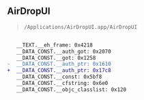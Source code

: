## AirDropUI

> `/Applications/AirDropUI.app/AirDropUI`

```diff

   __TEXT.__eh_frame: 0x4218
   __DATA_CONST.__auth_got: 0x2070
   __DATA_CONST.__got: 0x1258
-  __DATA_CONST.__auth_ptr: 0x1610
+  __DATA_CONST.__auth_ptr: 0x17c8
   __DATA_CONST.__const: 0x5bf8
   __DATA_CONST.__cfstring: 0x6e0
   __DATA_CONST.__objc_classlist: 0x120

```

